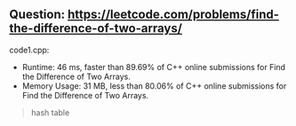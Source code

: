 ## Question: https://leetcode.com/problems/find-the-difference-of-two-arrays/

code1.cpp:
* Runtime: 46 ms, faster than 89.69% of C++ online submissions for Find the Difference of Two Arrays.
* Memory Usage: 31 MB, less than 80.06% of C++ online submissions for Find the Difference of Two Arrays.
> hash table